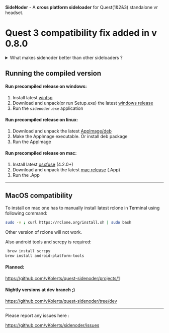
**SideNoder** - A **cross platform sideloader** for Quest(1&2&3) standalone vr headset.

# Quest 3 compatibility fix added in v 0.8.0

<details>
<summary>
What makes sidenoder better than other sideloaders ?
</summary>

---

- **Automatically scan** hmd and drive, to **find available updates**.
- Apps automatically **update without losing app/cache/save data**.
- Apps can update **across mismatching apk signatures**.
- Drive list is **sorted** by date and offers **search function**.
- Drive list offers **pictures and versionCodes**.
- Much much more.

---

</details>

## Running the compiled version

#### Run precompiled release on windows:
1. Install latest [winfsp](https://github.com/billziss-gh/winfsp/releases/latest)
2. Download and unpack(or run Setup.exe) the latest [windows release](https://github.com/vKolerts/sidenoder/releases/latest)
3. Run the `sidenoder.exe` application

#### Run precompiled release on linux:
1. Download and unpack the latest [AppImage/deb](https://github.com/vKolerts/sidenoder/releases/latest)
2. Make the AppImage executable. Or install deb package
3. Run the AppImage

#### Run precompiled release on mac:
1. Install latest [osxfuse](https://github.com/osxfuse/osxfuse/releases) (4.2.0+)
2. Download and unpack the latest [mac release](https://github.com/vKolerts/sidenoder/releases/latest) (.App)
3. Run the .App


---

## MacOS compatibility

To install on mac one has to manually install latest rclone in Terminal using following command:
```bash
sudo -v ; curl https://rclone.org/install.sh | sudo bash
```
Other version of rclone will not work.

Also android tools and scrcpy is required:
```bash
 brew install scrcpy
brew install android-platform-tools
```

#### Planned:
https://github.com/vKolerts/quest-sidenoder/projects/1

#### Nightly versions at dev branch ;)
https://github.com/vKolerts/quest-sidenoder/tree/dev

---

Please report any issues here :

https://github.com/vKolerts/sidenoder/issues

